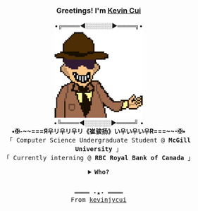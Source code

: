 <h3 align="center">Greetings! I'm <b><a rel="nofollow noopener noreferrer" target="_blank" href="https://kevincui.dev">Kevin Cui</a></b></h3>
<p align="center">
  •╔════◄░░░░░░►════╗•
  <br>
  <img width="200" height="200" src="guy_smiling.gif">
  <br>
  •╚════◄░░░░░░►════╝ •
  <br>
  <b align="center">•✠-~~===Я우リ우リ우リ《崔骏扬》い우い우い우R===~~-✠•</b>
  <samp>
    <br>「 Computer Science Undergraduate Student @ <b>McGill University</b> 」<br>
    「 Currently interning @ <b>RBC Royal Bank of Canada</b> 」<br>
  </samp>
</p>
<details align="center">
   <summary> <b> <samp> Who? </samp></b></summary>
   <samp>
      <b><h2 style="color: #fc6203">M Y &nbsp; S T U F F</h2> </b>
      <a href="https://kevincui.dev">
        KEVINCUI.DEV  
      </a>
      &nbsp;
      <a href="https://www.linkedin.com/in/kevin-jy-cui/">
        <img src="https://img.shields.io/badge/-Kevin_Cui-blue?style=flat-square&logo=Linkedin&logoColor=white&link=https://www.linkedin.com/in/kevin-jy-cui"></img>
      </a>
      <a href="https://www.youtube.com/channel/UCRb6Mw3fJ6OFzp-cB9X29aA">
        <img src="https://img.shields.io/badge/-Kevin_Cui-red?style=flat-square&logo=YouTube&logoColor=white&link=https://www.youtube.com/channel/UCRb6Mw3fJ6OFzp-cB9X29aA">
      </a>
      <br><br>
  <p>
    Also known as <b>ManchurioX</b> on <a href="https://dmoj.ca/user/ManchurioX">DMOJ</a> and <a href="https://keybase.io/manchuriox/sigs/39eeed2172a6094b556042eec257071c22d6953ae4576d1995315ac3774404500f">Keybase</a>
  </p>
  <p>
    Current project: 
    <a rel="nofollow noopener noreferrer" target="_blank" href="https://github.com/kevinjycui/Practice-Bot">
      <img src="https://raw.githubusercontent.com/kevinjycui/Practice-Bot/master/logo.png" width="20" height="20" ></img>
      <b>Practice Bot</b>
    </a>
  </p>
  </samp>
</details>
<br>
<samp>
  <p align="center">
    ════ ⋆★⋆ ════<br>
    From <a href="https://github.com/kevinjycui/kevinjycui">kevinjycui</a>
  </p>
</samp>
